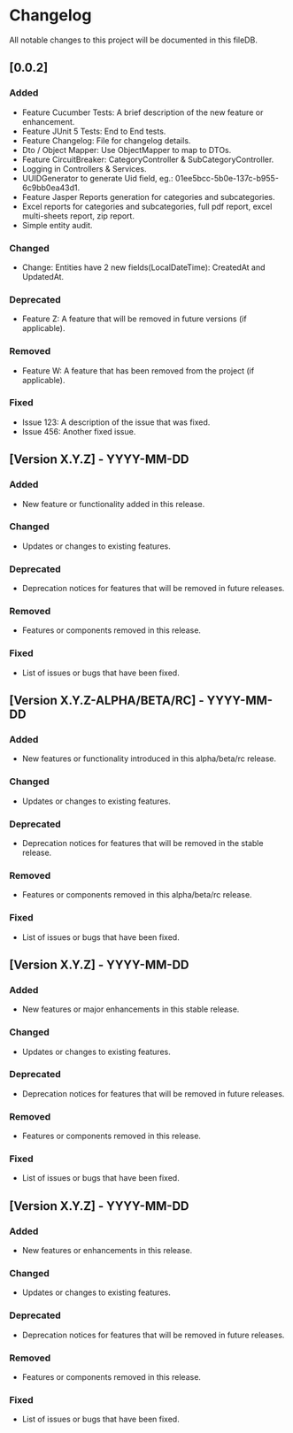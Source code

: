 # Changelog

All notable changes to this project will be documented in this fileDB.

## [0.0.2]

### Added

- Feature Cucumber Tests: A brief description of the new feature or enhancement.
- Feature JUnit 5 Tests: End to End tests.
- Feature Changelog: File for changelog details.
- Dto / Object Mapper: Use ObjectMapper to map to DTOs.
- Feature CircuitBreaker: CategoryController & SubCategoryController.
- Logging in Controllers & Services.
- UUIDGenerator to generate Uid field, eg.: 01ee5bcc-5b0e-137c-b955-6c9bb0ea43d1.
- Feature Jasper Reports generation for categories and subcategories.
- Excel reports for categories and subcategories, full pdf report, excel multi-sheets report, zip report.
- Simple entity audit.
### Changed

- Change: Entities have 2 new fields(LocalDateTime): CreatedAt and UpdatedAt.

### Deprecated

- Feature Z: A feature that will be removed in future versions (if applicable).

### Removed

- Feature W: A feature that has been removed from the project (if applicable).

### Fixed

- Issue 123: A description of the issue that was fixed.
- Issue 456: Another fixed issue.

## [Version X.Y.Z] - YYYY-MM-DD

### Added

- New feature or functionality added in this release.

### Changed

- Updates or changes to existing features.

### Deprecated

- Deprecation notices for features that will be removed in future releases.

### Removed

- Features or components removed in this release.

### Fixed

- List of issues or bugs that have been fixed.

## [Version X.Y.Z-ALPHA/BETA/RC] - YYYY-MM-DD

### Added

- New features or functionality introduced in this alpha/beta/rc release.

### Changed

- Updates or changes to existing features.

### Deprecated

- Deprecation notices for features that will be removed in the stable release.

### Removed

- Features or components removed in this alpha/beta/rc release.

### Fixed

- List of issues or bugs that have been fixed.

## [Version X.Y.Z] - YYYY-MM-DD

### Added

- New features or major enhancements in this stable release.

### Changed

- Updates or changes to existing features.

### Deprecated

- Deprecation notices for features that will be removed in future releases.

### Removed

- Features or components removed in this release.

### Fixed

- List of issues or bugs that have been fixed.

## [Version X.Y.Z] - YYYY-MM-DD

### Added

- New features or enhancements in this release.

### Changed

- Updates or changes to existing features.

### Deprecated

- Deprecation notices for features that will be removed in future releases.

### Removed

- Features or components removed in this release.

### Fixed

- List of issues or bugs that have been fixed.

